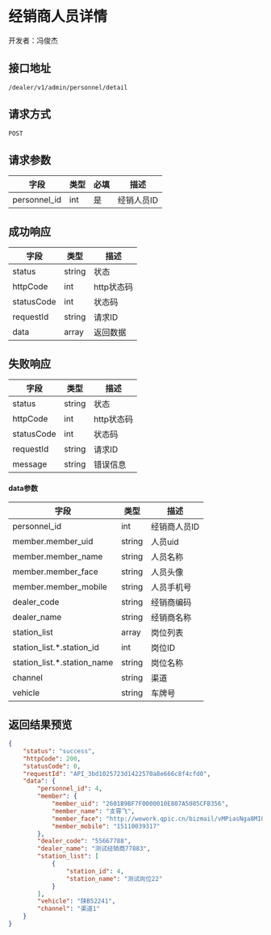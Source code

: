 # 经销商人员详情

开发者：冯俊杰

## 接口地址

`/dealer/v1/admin/personnel/detail`

## 请求方式

`POST`

## 请求参数

| 字段 | 类型   | 必填 | 描述     |
| ---- | ------ | ---- | -------- |
| personnel_id   | int    | 是   | 经销人员ID |

## 成功响应

| 字段       | 类型    | 描述        |
| ---------- | ------- | ----------- |
| status    | string  | 状态    |
| httpCode     | int  | http状态码    |
| statusCode | int  | 状态码 |
| requestId | string  | 请求ID |
| data  | array  | 返回数据      |

## 失败响应

| 字段       | 类型    | 描述        |
| ---------- | ------- | ----------- |
| status    | string  | 状态    |
| httpCode     | int  | http状态码    |
| statusCode | int  | 状态码 |
| requestId | string  | 请求ID |
| message  | string  | 错误信息      |

#### data参数

| 字段 | 类型 | 描述 |
| --- | --- | --- |
| personnel_id | int | 经销商人员ID |
| member.member_uid | string | 人员uid |
| member.member_name | string | 人员名称 |
| member.member_face | string | 人员头像 |
| member.member_mobile | string | 人员手机号 |
| dealer_code | string | 经销商编码 |
| dealer_name | string | 经销商名称 |
| station_list | array | 岗位列表 |
| station_list.*.station_id | int | 岗位ID |
| station_list.*.station_name | string | 岗位名称 |
| channel | string | 渠道 |
| vehicle | string | 车牌号 |

## 返回结果预览

```json
{
    "status": "success",
    "httpCode": 200,
    "statusCode": 0,
    "requestId": "API_3bd1025723d1422570a8e666c8f4cfd0",
    "data": {
        "personnel_id": 4,
        "member": {
            "member_uid": "2601B9BF7F0000010E807A5085CFB356",
            "member_name": "支霄飞",
            "member_face": "http://wework.qpic.cn/bizmail/vMPiasNga8MI0opZ5TILIzleNNW5RILib6crOP1XM3oYibZlODv1GyHKQ/0",
            "member_mobile": "15110039317"
        },
        "dealer_code": "55667788",
        "dealer_name": "测试经销商77883",
        "station_list": [
            {
                "station_id": 4,
                "station_name": "测试岗位22"
            }
        ],
        "vehicle": "陕B52241",
        "channel": "渠道1"
    }
}
```
